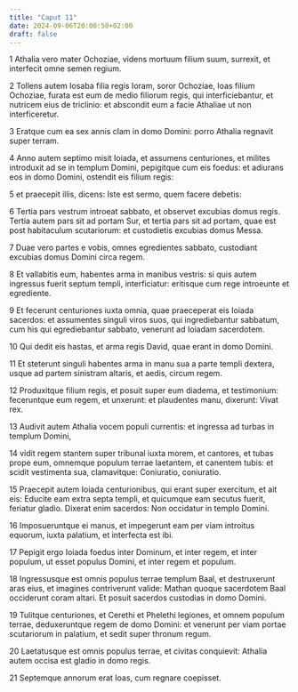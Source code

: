 ```yaml
---
title: "Caput 11"
date: 2024-09-06T20:00:50+02:00
draft: false
---
```



1 Athalia vero mater Ochoziae, videns mortuum filium suum, surrexit, et interfecit omne semen regium.

2 Tollens autem Iosaba filia regis Ioram, soror Ochoziae, Ioas filium Ochoziae, furata est eum de medio filiorum regis, qui interficiebantur, et nutricem eius de triclinio: et abscondit eum a facie Athaliae ut non interficeretur.

3 Eratque cum ea sex annis clam in domo Domini: porro Athalia regnavit super terram.

4 Anno autem septimo misit Ioiada, et assumens centuriones, et milites introduxit ad se in templum Domini, pepigitque cum eis foedus: et adiurans eos in domo Domini, ostendit eis filium regis:

5 et praecepit illis, dicens: Iste est sermo, quem facere debetis:

6 Tertia pars vestrum introeat sabbato, et observet excubias domus regis. Tertia autem pars sit ad portam Sur, et tertia pars sit ad portam, quae est post habitaculum scutariorum: et custodietis excubias domus Messa.

7 Duae vero partes e vobis, omnes egredientes sabbato, custodiant excubias domus Domini circa regem.

8 Et vallabitis eum, habentes arma in manibus vestris: si quis autem ingressus fuerit septum templi, interficiatur: eritisque cum rege introeunte et egrediente.

9 Et fecerunt centuriones iuxta omnia, quae praeceperat eis Ioiada sacerdos: et assumentes singuli viros suos, qui ingrediebantur sabbatum, cum his qui egrediebantur sabbato, venerunt ad Ioiadam sacerdotem.

10 Qui dedit eis hastas, et arma regis David, quae erant in domo Domini.

11 Et steterunt singuli habentes arma in manu sua a parte templi dextera, usque ad partem sinistram altaris, et aedis, circum regem.

12 Produxitque filium regis, et posuit super eum diadema, et testimonium: feceruntque eum regem, et unxerunt: et plaudentes manu, dixerunt: Vivat rex.

13 Audivit autem Athalia vocem populi currentis: et ingressa ad turbas in templum Domini,

14 vidit regem stantem super tribunal iuxta morem, et cantores, et tubas prope eum, omnemque populum terrae laetantem, et canentem tubis: et scidit vestimenta sua, clamavitque: Coniuratio, coniuratio.

15 Praecepit autem Ioiada centurionibus, qui erant super exercitum, et ait eis: Educite eam extra septa templi, et quicumque eam secutus fuerit, feriatur gladio. Dixerat enim sacerdos: Non occidatur in templo Domini.

16 Imposueruntque ei manus, et impegerunt eam per viam introitus equorum, iuxta palatium, et interfecta est ibi.

17 Pepigit ergo Ioiada foedus inter Dominum, et inter regem, et inter populum, ut esset populus Domini, et inter regem et populum.

18 Ingressusque est omnis populus terrae templum Baal, et destruxerunt aras eius, et imagines contriverunt valide: Mathan quoque sacerdotem Baal occiderunt coram altari. Et posuit sacerdos custodias in domo Domini.

19 Tulitque centuriones, et Cerethi et Phelethi legiones, et omnem populum terrae, deduxeruntque regem de domo Domini: et venerunt per viam portae scutariorum in palatium, et sedit super thronum regum.

20 Laetatusque est omnis populus terrae, et civitas conquievit: Athalia autem occisa est gladio in domo regis.

21 Septemque annorum erat Ioas, cum regnare coepisset.

